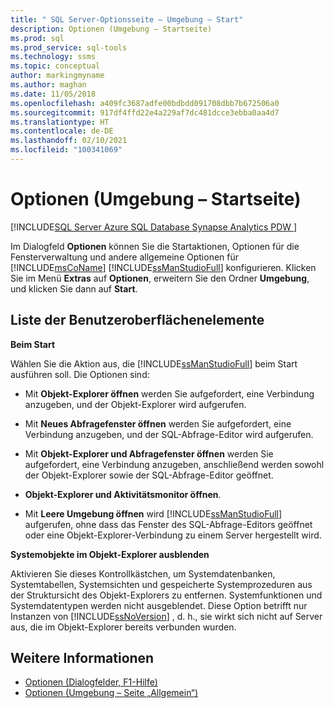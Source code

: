 ```yaml
---
title: " SQL Server-Optionsseite – Umgebung – Start"
description: Optionen (Umgebung – Startseite)
ms.prod: sql
ms.prod_service: sql-tools
ms.technology: ssms
ms.topic: conceptual
author: markingmyname
ms.author: maghan
ms.date: 11/05/2018
ms.openlocfilehash: a409fc3687adfe00bdbdd091708dbb7b672506a0
ms.sourcegitcommit: 917df4ffd22e4a229af7dc481dcce3ebba0aa4d7
ms.translationtype: HT
ms.contentlocale: de-DE
ms.lasthandoff: 02/10/2021
ms.locfileid: "100341069"
---
```

# <a name="options-environment---startup-page"></a>Optionen (Umgebung – Startseite)

[!INCLUDE[SQL Server Azure SQL Database Synapse Analytics PDW ](../../includes/applies-to-version/sql-asdb-asdbmi-asa-pdw.md)]

Im Dialogfeld **Optionen** können Sie die Startaktionen, Optionen für die Fensterverwaltung und andere allgemeine Optionen für [!INCLUDE[msCoName](../../includes/msconame_md.md)] [!INCLUDE[ssManStudioFull](../../includes/ssmanstudiofull-md.md)] konfigurieren. Klicken Sie im Menü **Extras** auf **Optionen**, erweitern Sie den Ordner **Umgebung**, und klicken Sie dann auf **Start**.

## <a name="ui-element-list"></a>Liste der Benutzeroberflächenelemente

**Beim Start**

Wählen Sie die Aktion aus, die [!INCLUDE[ssManStudioFull](../../includes/ssmanstudiofull-md.md)] beim Start ausführen soll. Die Optionen sind:

- Mit **Objekt-Explorer öffnen** werden Sie aufgefordert, eine Verbindung anzugeben, und der Objekt-Explorer wird aufgerufen.

- Mit **Neues Abfragefenster öffnen** werden Sie aufgefordert, eine Verbindung anzugeben, und der SQL-Abfrage-Editor wird aufgerufen.

- Mit **Objekt-Explorer und Abfragefenster öffnen** werden Sie aufgefordert, eine Verbindung anzugeben, anschließend werden sowohl der Objekt-Explorer sowie der SQL-Abfrage-Editor geöffnet.

- **Objekt-Explorer und Aktivitätsmonitor öffnen**.

- Mit **Leere Umgebung öffnen** wird [!INCLUDE[ssManStudioFull](../../includes/ssmanstudiofull-md.md)] aufgerufen, ohne dass das Fenster des SQL-Abfrage-Editors geöffnet oder eine Objekt-Explorer-Verbindung zu einem Server hergestellt wird.

**Systemobjekte im Objekt-Explorer ausblenden**

Aktivieren Sie dieses Kontrollkästchen, um Systemdatenbanken, Systemtabellen, Systemsichten und gespeicherte Systemprozeduren aus der Struktursicht des Objekt-Explorers zu entfernen. Systemfunktionen und Systemdatentypen werden nicht ausgeblendet. Diese Option betrifft nur Instanzen von [!INCLUDE[ssNoVersion](../../includes/ssnoversion-md.md)] , d. h., sie wirkt sich nicht auf Server aus, die im Objekt-Explorer bereits verbunden wurden.

## <a name="see-also"></a>Weitere Informationen

- [Optionen (Dialogfelder, F1-Hilfe)](options-dialog-boxes-f1-help.md)
- [Optionen (Umgebung – Seite „Allgemein“)](options-environment-general-page.md)
